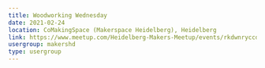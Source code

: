 ```yaml
---
title: Woodworking Wednesday
date: 2021-02-24
location: CoMakingSpace (Makerspace Heidelberg), Heidelberg
link: https://www.meetup.com/Heidelberg-Makers-Meetup/events/rkdwnryccdbgc/
usergroup: makershd
type: usergroup
---
```


